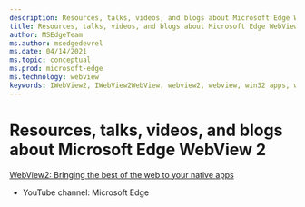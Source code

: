 ```yaml
---
description: Resources, talks, videos, and blogs about Microsoft Edge WebView 2
title: Resources, talks, videos, and blogs about Microsoft Edge WebView 2
author: MSEdgeTeam
ms.author: msedgedevrel
ms.date: 04/14/2021
ms.topic: conceptual
ms.prod: microsoft-edge
ms.technology: webview
keywords: IWebView2, IWebView2WebView, webview2, webview, win32 apps, win32, edge, ICoreWebView2, ICoreWebView2Host, browser control, edge html
---
```

# Resources, talks, videos, and blogs about Microsoft Edge WebView 2  

[WebView2: Bringing the best of the web to your native apps](https://www.youtube.com/watch?v=-ri7TmPeqLc)
- YouTube channel: Microsoft Edge

<!-- links -->  
